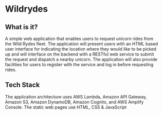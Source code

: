 # Wildrydes

## What is it?

A simple web application that enables users to request unicorn rides from the Wild Rydes fleet. The application will present users with an HTML based user interface for indicating the location where they would like to be picked up and will interface on the backend with a RESTful web service to submit the request and dispatch a nearby unicorn. The application will also provide facilities for users to register with the service and log in before requesting rides.

## Tech Stack

The application architecture uses AWS Lambda, Amazon API Gateway, Amazon S3, Amazon DynamoDB, Amazon Cognito, and AWS Amplify Console. The static web pages use HTML, CSS & JavaScript
